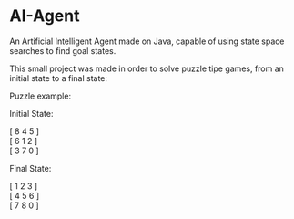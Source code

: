 # AI-Agent
An Artificial Intelligent Agent made on Java, capable of using state space searches to find goal states.

This small project was made in order to solve puzzle tipe games, from an initial state to a final state:

Puzzle example:

Initial State:

[ 8 4 5 ]            
[ 6 1 2 ]         
[ 3 7 0 ]            
  
Final State:

[ 1 2 3 ]   
[ 4 5 6 ]   
[ 7 8 0 ]   
  
  
